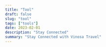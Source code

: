 ```yaml
---
title: "Tool"
draft: false
slug: "tool"
tags: ["tools"]
date: 2023-02-01
description: "Stay Connected"
summary: "Stay Connected with Vinosa Travel"
---
```


